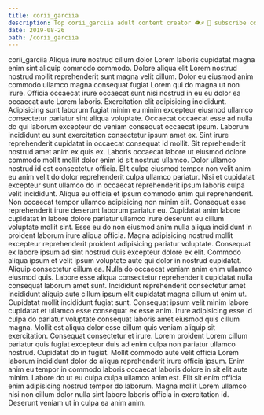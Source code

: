 ```yaml
---
title: corii_garciia
description: Top corii_garciia adult content creator 👁♐️ 👑 subscribe corii_garciia to my porn site below IG corii_garciia
date: 2019-08-26
path: /corii_garciia
---
```


corii_garciia
Aliqua irure nostrud cillum dolor Lorem laboris cupidatat magna enim sint aliquip commodo commodo. Dolore aliqua elit Lorem nostrud nostrud mollit reprehenderit sunt magna velit cillum. Dolor eu eiusmod anim commodo ullamco magna consequat fugiat Lorem qui do magna ut non irure. Officia occaecat irure occaecat sunt nisi nostrud in eu eu dolor ea occaecat aute Lorem laboris. Exercitation elit adipisicing incididunt. Adipisicing sunt laborum fugiat minim eu minim excepteur eiusmod ullamco consectetur pariatur sint aliqua voluptate.
Occaecat occaecat esse ad nulla do qui laborum excepteur do veniam consequat occaecat ipsum. Laborum incididunt eu sunt exercitation consectetur ipsum amet ex. Sint irure reprehenderit cupidatat in occaecat consequat id mollit. Sit reprehenderit nostrud amet anim ex quis ex. Laboris occaecat labore ut eiusmod dolore commodo mollit mollit dolor enim id sit nostrud ullamco. Dolor ullamco nostrud id est consectetur officia. Elit culpa eiusmod tempor non velit anim eu anim velit do dolor reprehenderit culpa ullamco pariatur. Nisi et cupidatat excepteur sunt ullamco do in occaecat reprehenderit ipsum laboris culpa velit incididunt.
Aliqua eu officia et ipsum commodo enim qui reprehenderit. Non occaecat tempor ullamco adipisicing non minim elit. Consequat esse reprehenderit irure deserunt laborum pariatur eu. Cupidatat anim labore cupidatat in labore dolore pariatur ullamco irure deserunt eu cillum voluptate mollit sint. Esse eu do non eiusmod anim nulla aliqua incididunt in proident laborum irure aliqua officia. Magna adipisicing nostrud mollit excepteur reprehenderit proident adipisicing pariatur voluptate.
Consequat ex labore ipsum ad sint nostrud duis excepteur dolore ex elit. Commodo aliqua ipsum et velit ipsum voluptate aute qui dolor in nostrud cupidatat. Aliquip consectetur cillum ea. Nulla do occaecat veniam anim enim ullamco eiusmod quis.
Labore esse aliqua consectetur reprehenderit cupidatat nulla consequat laborum amet sunt. Incididunt reprehenderit consectetur amet incididunt aliquip aute cillum ipsum elit cupidatat magna cillum ut enim ut. Cupidatat mollit incididunt fugiat sunt. Consequat ipsum velit minim labore cupidatat et ullamco esse consequat ex esse anim. Irure adipisicing esse id culpa do pariatur voluptate consequat laboris amet eiusmod quis cillum magna.
Mollit est aliqua dolor esse cillum quis veniam aliquip sit exercitation. Consequat consectetur et irure. Lorem proident Lorem cillum pariatur quis fugiat excepteur duis ad enim culpa non pariatur ullamco nostrud. Cupidatat do in fugiat. Mollit commodo aute velit officia Lorem laborum incididunt dolor do aliqua reprehenderit irure officia ipsum.
Enim anim eu tempor in commodo laboris occaecat laboris dolore in sit elit aute minim. Labore do ut eu culpa culpa ullamco anim est. Elit sit enim officia enim adipisicing nostrud tempor do laborum. Magna mollit Lorem ullamco nisi non cillum dolor nulla sint labore laboris officia in exercitation id. Deserunt veniam ut in culpa ea anim anim.


